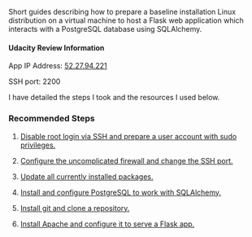 Short guides describing how to prepare a baseline installation Linux distribution on a virtual machine to host a Flask web application which interacts with a PostgreSQL database using SQLAlchemy.

#### Udacity Review Information

App IP Address: [52.27.94.221](http://52.27.94.221/)

SSH port: 2200

I have detailed the steps I took and the resources I used below. 

### Recommended Steps

1. [Disable root login via SSH and prepare a user account with sudo privileges.](how-to/disable-root-login-via-SSH.md)


2. [Configure the uncomplicated firewall and change the SSH port.](how-to/configure-firewall-and-change-ssh-port.md)

3. [Update all currently installed packages.](how-to/update-packages.md)

4. [Install and configure PostgreSQL to work with SQLAlchemy.](how-to/install-postgres-and-configure.md)

5. [Install git and clone a repository.](how-to/install-git-clone-repository.md)

6. [Install Apache and configure it to serve a Flask app.](how-to/serve-flask-with-appache.md)
